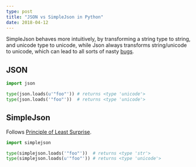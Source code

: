 ```yaml
---
type: post
title: "JSON vs SimpleJson in Python"
date: 2018-04-12
---
```


SimpleJson behaves more intuitively, by transforming a string type to string,
and unicode type to unicode,
while Json always transforms string/unicode to unicode,
which can lead to all sorts of nasty [bugs](https://code.google.com/archive/p/simplejson/issues/40).

## JSON

```py
import json

type(json.loads(u'"foo"')) # returns <type 'unicode'>
type(json.loads('"foo"'))  # returns <type 'unicode'>
```

## SimpleJson

Follows [Principle of Least Surprise](https://en.wikipedia.org/wiki/Principle_of_least_astonishment).

```py
import simplejson

type(simplejson.loads('"foo"'))  # returns <type 'str'>
type(simplejson.loads(u'"foo"')) # returns <type 'unicode'>
```




